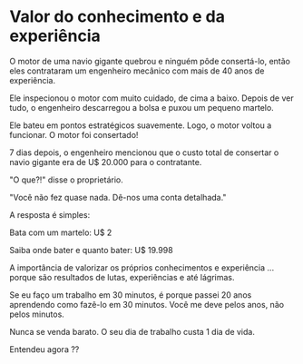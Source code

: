 # Valor do conhecimento e da experiência

O motor de uma navio gigante quebrou e ninguém pôde consertá-lo, então eles contrataram um engenheiro mecânico com mais de 40 anos de experiência.

Ele inspecionou o motor com muito cuidado, de cima a baixo. Depois de ver tudo, o engenheiro descarregou a bolsa e puxou um pequeno martelo.

Ele bateu em pontos estratégicos suavemente. Logo, o motor voltou a funcionar. O motor foi consertado!

7 dias depois, o engenheiro mencionou que o custo total de consertar o navio gigante era de U$ 20.000 para o contratante.

"O que?!" disse o proprietário.

"Você não fez quase nada. Dê-nos uma conta detalhada."

A resposta é simples:

Bata com um martelo: U$ 2

Saiba onde bater e quanto bater: U$ 19.998

A importância de valorizar os próprios conhecimentos e experiência ... porque são resultados de lutas, experiências e até lágrimas.

Se eu faço um trabalho em 30 minutos, é porque passei 20 anos aprendendo como fazê-lo em 30 minutos. Você me deve pelos anos, não pelos minutos.

Nunca se venda barato. O seu dia de trabalho custa 1 dia de vida.

Entendeu agora ??


